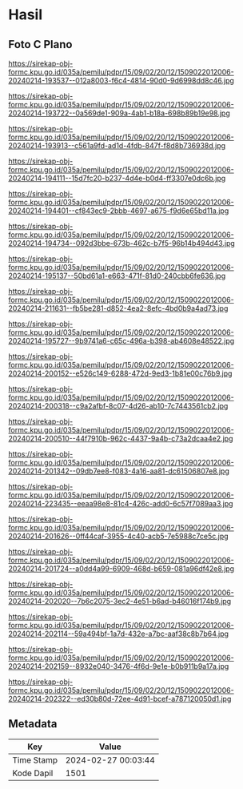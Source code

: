 # Hasil

## Foto C Plano

https://sirekap-obj-formc.kpu.go.id/035a/pemilu/pdpr/15/09/02/20/12/1509022012006-20240214-193537--012a8003-f6c4-4814-90d0-9d6998dd8c46.jpg

https://sirekap-obj-formc.kpu.go.id/035a/pemilu/pdpr/15/09/02/20/12/1509022012006-20240214-193722--0a569de1-909a-4ab1-b18a-698b89b19e98.jpg

https://sirekap-obj-formc.kpu.go.id/035a/pemilu/pdpr/15/09/02/20/12/1509022012006-20240214-193913--c561a9fd-ad1d-4fdb-847f-f8d8b736938d.jpg

https://sirekap-obj-formc.kpu.go.id/035a/pemilu/pdpr/15/09/02/20/12/1509022012006-20240214-194111--15d7fc20-b237-4d4e-b0d4-ff3307e0dc6b.jpg

https://sirekap-obj-formc.kpu.go.id/035a/pemilu/pdpr/15/09/02/20/12/1509022012006-20240214-194401--cf843ec9-2bbb-4697-a675-f9d6e65bd11a.jpg

https://sirekap-obj-formc.kpu.go.id/035a/pemilu/pdpr/15/09/02/20/12/1509022012006-20240214-194734--092d3bbe-673b-462c-b7f5-96b14b494d43.jpg

https://sirekap-obj-formc.kpu.go.id/035a/pemilu/pdpr/15/09/02/20/12/1509022012006-20240214-195137--50bd61a1-e663-471f-81d0-240cbb6fe636.jpg

https://sirekap-obj-formc.kpu.go.id/035a/pemilu/pdpr/15/09/02/20/12/1509022012006-20240214-211631--fb5be281-d852-4ea2-8efc-4bd0b9a4ad73.jpg

https://sirekap-obj-formc.kpu.go.id/035a/pemilu/pdpr/15/09/02/20/12/1509022012006-20240214-195727--9b9741a6-c65c-496a-b398-ab4608e48522.jpg

https://sirekap-obj-formc.kpu.go.id/035a/pemilu/pdpr/15/09/02/20/12/1509022012006-20240214-200152--e526c149-6288-472d-9ed3-1b81e00c76b9.jpg

https://sirekap-obj-formc.kpu.go.id/035a/pemilu/pdpr/15/09/02/20/12/1509022012006-20240214-200318--c9a2afbf-8c07-4d26-ab10-7c7443561cb2.jpg

https://sirekap-obj-formc.kpu.go.id/035a/pemilu/pdpr/15/09/02/20/12/1509022012006-20240214-200510--44f7910b-962c-4437-9a4b-c73a2dcaa4e2.jpg

https://sirekap-obj-formc.kpu.go.id/035a/pemilu/pdpr/15/09/02/20/12/1509022012006-20240214-201342--09db7ee8-f083-4a16-aa81-dc61506807e8.jpg

https://sirekap-obj-formc.kpu.go.id/035a/pemilu/pdpr/15/09/02/20/12/1509022012006-20240214-223435--eeaa98e8-81c4-426c-add0-6c57f7089aa3.jpg

https://sirekap-obj-formc.kpu.go.id/035a/pemilu/pdpr/15/09/02/20/12/1509022012006-20240214-201626--0ff44caf-3955-4c40-acb5-7e5988c7ce5c.jpg

https://sirekap-obj-formc.kpu.go.id/035a/pemilu/pdpr/15/09/02/20/12/1509022012006-20240214-201724--a0dd4a99-6909-468d-b659-081a96df42e8.jpg

https://sirekap-obj-formc.kpu.go.id/035a/pemilu/pdpr/15/09/02/20/12/1509022012006-20240214-202020--7b6c2075-3ec2-4e51-b6ad-b46016f174b9.jpg

https://sirekap-obj-formc.kpu.go.id/035a/pemilu/pdpr/15/09/02/20/12/1509022012006-20240214-202114--59a494bf-1a7d-432e-a7bc-aaf38c8b7b64.jpg

https://sirekap-obj-formc.kpu.go.id/035a/pemilu/pdpr/15/09/02/20/12/1509022012006-20240214-202159--8932e040-3476-4f6d-9e1e-b0b911b9a17a.jpg

https://sirekap-obj-formc.kpu.go.id/035a/pemilu/pdpr/15/09/02/20/12/1509022012006-20240214-202322--ed30b80d-72ee-4d91-bcef-a787120050d1.jpg


## Metadata

| Key        | Value               |
| ---------- | ------------------- |
| Time Stamp | 2024-02-27 00:03:44 |
| Kode Dapil | 1501                |



